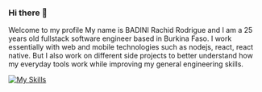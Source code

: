 ### Hi there 👋
Welcome to my profile
My name is BADINI Rachid Rodrigue and I am a 25 years old fullstack software engineer based in Burkina Faso.
I work essentially with web and mobile technologies such as nodejs, react, react native. But I also work on different side projects
to better understand how my everyday tools work while improving my general engineering skills. 

[![My Skills](https://skillicons.dev/icons?i=js,html,css,ts,react,prisma,typeorm,nest,linux,vim,figma,vite,bash,docker,firebase)](https://skillicons.dev)

